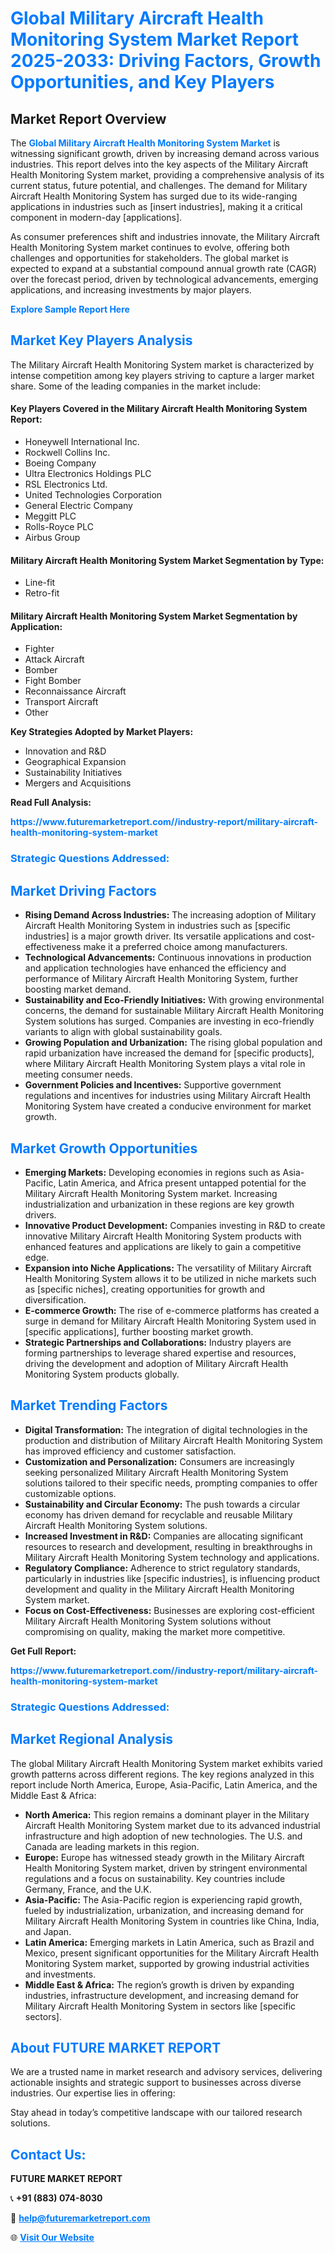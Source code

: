 <h1 style="color: #007BFF;">Global Military Aircraft Health Monitoring System Market Report 2025-2033: Driving Factors, Growth Opportunities, and Key Players</h1>

<section id="overview">
<h2>Market Report Overview</h2>
<p>The <a href="https://www.futuremarketreport.com//industry-report/military-aircraft-health-monitoring-system-market" style="color: #007BFF; text-decoration: none;"><strong>Global Military Aircraft Health Monitoring System Market</strong></a> is witnessing significant growth, driven by increasing demand across various industries. This report delves into the key aspects of the Military Aircraft Health Monitoring System market, providing a comprehensive analysis of its current status, future potential, and challenges. The demand for Military Aircraft Health Monitoring System has surged due to its wide-ranging applications in industries such as [insert industries], making it a critical component in modern-day [applications].</p>
<p>As consumer preferences shift and industries innovate, the Military Aircraft Health Monitoring System market continues to evolve, offering both challenges and opportunities for stakeholders. The global market is expected to expand at a substantial compound annual growth rate (CAGR) over the forecast period, driven by technological advancements, emerging applications, and increasing investments by major players.</p>
</section>

<section id="overview">
<p><a href="https://www.futuremarketreport.com//request-sample/reportId=53266" style="color: #007BFF; text-decoration: none;"><strong>Explore Sample Report Here</strong></a></p>
</section>

<section id="key-players">
<h2 style="color: #007BFF;">Market Key Players Analysis</h2>
<p>The Military Aircraft Health Monitoring System market is characterized by intense competition among key players striving to capture a larger market share. Some of the leading companies in the market include:</p>
<h4>Key Players Covered in the Military Aircraft Health Monitoring System Report:</h4>
<ul><li>Honeywell International Inc.</li><li>Rockwell Collins Inc.</li><li>Boeing Company</li><li>Ultra Electronics Holdings PLC</li><li>RSL Electronics Ltd.</li><li>United Technologies Corporation</li><li>General Electric Company</li><li>Meggitt PLC</li><li>Rolls-Royce PLC</li><li>Airbus Group</li></ul>
<h4>Military Aircraft Health Monitoring System Market Segmentation by Type:</h4>
<ul><li>Line-fit</li><li>Retro-fit</li></ul>

<h4>Military Aircraft Health Monitoring System Market Segmentation by Application:</h4>
<ul><li>Fighter</li><li>Attack Aircraft</li><li>Bomber</li><li>Fight Bomber</li><li>Reconnaissance Aircraft</li><li>Transport Aircraft</li><li>Other</li></ul>
<p><strong>Key Strategies Adopted by Market Players:</strong></p>
<ul>
<li>Innovation and R&D</li>
<li>Geographical Expansion</li>
<li>Sustainability Initiatives</li>
<li>Mergers and Acquisitions</li>
</ul>
</section>

<section>
<p><strong>Read Full Analysis: </strong></p><a href="https://www.futuremarketreport.com//industry-report/military-aircraft-health-monitoring-system-market" style="color: #007BFF; text-decoration: none;"><strong>https://www.futuremarketreport.com//industry-report/military-aircraft-health-monitoring-system-market</strong></a>
<h3 style="color: #007BFF;">Strategic Questions Addressed:</h3>
</section>

<section id="driving-factors">
<h2 style="color: #007BFF;">Market Driving Factors</h2>
<ul>
<li><strong>Rising Demand Across Industries:</strong> The increasing adoption of Military Aircraft Health Monitoring System in industries such as [specific industries] is a major growth driver. Its versatile applications and cost-effectiveness make it a preferred choice among manufacturers.</li>
<li><strong>Technological Advancements:</strong> Continuous innovations in production and application technologies have enhanced the efficiency and performance of Military Aircraft Health Monitoring System, further boosting market demand.</li>
<li><strong>Sustainability and Eco-Friendly Initiatives:</strong> With growing environmental concerns, the demand for sustainable Military Aircraft Health Monitoring System solutions has surged. Companies are investing in eco-friendly variants to align with global sustainability goals.</li>
<li><strong>Growing Population and Urbanization:</strong> The rising global population and rapid urbanization have increased the demand for [specific products], where Military Aircraft Health Monitoring System plays a vital role in meeting consumer needs.</li>
<li><strong>Government Policies and Incentives:</strong> Supportive government regulations and incentives for industries using Military Aircraft Health Monitoring System have created a conducive environment for market growth.</li>
</ul>
</section>

<section id="growth-opportunities">
<h2 style="color: #007BFF;">Market Growth Opportunities</h2>
<ul>
<li><strong>Emerging Markets:</strong> Developing economies in regions such as Asia-Pacific, Latin America, and Africa present untapped potential for the Military Aircraft Health Monitoring System market. Increasing industrialization and urbanization in these regions are key growth drivers.</li>
<li><strong>Innovative Product Development:</strong> Companies investing in R&D to create innovative Military Aircraft Health Monitoring System products with enhanced features and applications are likely to gain a competitive edge.</li>
<li><strong>Expansion into Niche Applications:</strong> The versatility of Military Aircraft Health Monitoring System allows it to be utilized in niche markets such as [specific niches], creating opportunities for growth and diversification.</li>
<li><strong>E-commerce Growth:</strong> The rise of e-commerce platforms has created a surge in demand for Military Aircraft Health Monitoring System used in [specific applications], further boosting market growth.</li>
<li><strong>Strategic Partnerships and Collaborations:</strong> Industry players are forming partnerships to leverage shared expertise and resources, driving the development and adoption of Military Aircraft Health Monitoring System products globally.</li>
</ul>
</section>

<section id="trending-factors">
<h2 style="color: #007BFF;">Market Trending Factors</h2>
<ul>
<li><strong>Digital Transformation:</strong> The integration of digital technologies in the production and distribution of Military Aircraft Health Monitoring System has improved efficiency and customer satisfaction.</li>
<li><strong>Customization and Personalization:</strong> Consumers are increasingly seeking personalized Military Aircraft Health Monitoring System solutions tailored to their specific needs, prompting companies to offer customizable options.</li>
<li><strong>Sustainability and Circular Economy:</strong> The push towards a circular economy has driven demand for recyclable and reusable Military Aircraft Health Monitoring System solutions.</li>
<li><strong>Increased Investment in R&D:</strong> Companies are allocating significant resources to research and development, resulting in breakthroughs in Military Aircraft Health Monitoring System technology and applications.</li>
<li><strong>Regulatory Compliance:</strong> Adherence to strict regulatory standards, particularly in industries like [specific industries], is influencing product development and quality in the Military Aircraft Health Monitoring System market.</li>
<li><strong>Focus on Cost-Effectiveness:</strong> Businesses are exploring cost-efficient Military Aircraft Health Monitoring System solutions without compromising on quality, making the market more competitive.</li>
</ul>
</section>

<section>
<p><strong>Get Full Report: </strong></p><a href="https://www.futuremarketreport.com//industry-report/military-aircraft-health-monitoring-system-market" style="color: #007BFF; text-decoration: none;"><strong>https://www.futuremarketreport.com//industry-report/military-aircraft-health-monitoring-system-market</strong></a>
<h3 style="color: #007BFF;">Strategic Questions Addressed:</h3>
</section>


<section id="regional-analysis">
<h2 style="color: #007BFF;">Market Regional Analysis</h2>
<p>The global Military Aircraft Health Monitoring System market exhibits varied growth patterns across different regions. The key regions analyzed in this report include North America, Europe, Asia-Pacific, Latin America, and the Middle East & Africa:</p>
<ul>
<li><strong>North America:</strong> This region remains a dominant player in the Military Aircraft Health Monitoring System market due to its advanced industrial infrastructure and high adoption of new technologies. The U.S. and Canada are leading markets in this region.</li>
<li><strong>Europe:</strong> Europe has witnessed steady growth in the Military Aircraft Health Monitoring System market, driven by stringent environmental regulations and a focus on sustainability. Key countries include Germany, France, and the U.K.</li>
<li><strong>Asia-Pacific:</strong> The Asia-Pacific region is experiencing rapid growth, fueled by industrialization, urbanization, and increasing demand for Military Aircraft Health Monitoring System in countries like China, India, and Japan.</li>
<li><strong>Latin America:</strong> Emerging markets in Latin America, such as Brazil and Mexico, present significant opportunities for the Military Aircraft Health Monitoring System market, supported by growing industrial activities and investments.</li>
<li><strong>Middle East & Africa:</strong> The region’s growth is driven by expanding industries, infrastructure development, and increasing demand for Military Aircraft Health Monitoring System in sectors like [specific sectors].</li>
</ul>
</section>

<footer>
<h2 style="color: #007BFF;">About FUTURE MARKET REPORT</h2>
<p>We are a trusted name in market research and advisory services, delivering actionable insights and strategic support to businesses across diverse industries. Our expertise lies in offering:</p>

<p>Stay ahead in today’s competitive landscape with our tailored research solutions.</p>

<h2 style="color: #007BFF;">Contact Us:</h2>
<p><strong>FUTURE MARKET REPORT</strong></p>
<p>📞 <strong>+91 (883) 074-8030</strong></p>
<p>📧 <strong><a href="mailto:help@futuremarketreport.com" style="color: #007BFF;">help@futuremarketreport.com</a></strong></p>
<p>🌐 <strong><a href="https://www.futuremarketreport.com/" style="color: #007BFF;">Visit Our Website</a></strong></p>
</footer>